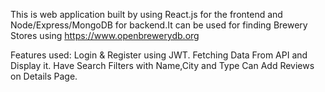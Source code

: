 This is web application built by using React.js for the frontend and Node/Express/MongoDB for backend.It can be used for finding Brewery Stores using https://www.openbrewerydb.org




Features used:
Login & Register using JWT.
Fetching Data From API and Display it.
Have Search Filters with Name,City and Type
Can Add Reviews on Details Page. 
